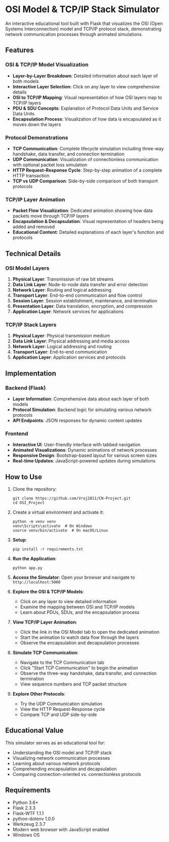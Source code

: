 # OSI Model & TCP/IP Stack Simulator

An interactive educational tool built with Flask that visualizes the OSI (Open Systems Interconnection) model and TCP/IP protocol stack, demonstrating network communication processes through animated simulations.

## Features

### OSI & TCP/IP Model Visualization
- **Layer-by-Layer Breakdown**: Detailed information about each layer of both models
- **Interactive Layer Selection**: Click on any layer to view comprehensive details
- **OSI to TCP/IP Mapping**: Visual representation of how OSI layers map to TCP/IP layers
- **PDU & SDU Concepts**: Explanation of Protocol Data Units and Service Data Units
- **Encapsulation Process**: Visualization of how data is encapsulated as it moves down the layers

### Protocol Demonstrations
- **TCP Communication**: Complete lifecycle simulation including three-way handshake, data transfer, and connection termination
- **UDP Communication**: Visualization of connectionless communication with optional packet loss simulation
- **HTTP Request-Response Cycle**: Step-by-step animation of a complete HTTP transaction
- **TCP vs UDP Comparison**: Side-by-side comparison of both transport protocols

### TCP/IP Layer Animation
- **Packet Flow Visualization**: Dedicated animation showing how data packets move through TCP/IP layers
- **Encapsulation & Decapsulation**: Visual representation of headers being added and removed
- **Educational Content**: Detailed explanations of each layer's function and protocols

## Technical Details

### OSI Model Layers
1. **Physical Layer**: Transmission of raw bit streams
2. **Data Link Layer**: Node-to-node data transfer and error detection
3. **Network Layer**: Routing and logical addressing
4. **Transport Layer**: End-to-end communication and flow control
5. **Session Layer**: Session establishment, maintenance, and termination
6. **Presentation Layer**: Data translation, encryption, and compression
7. **Application Layer**: Network services for applications

### TCP/IP Stack Layers
1. **Physical Layer**: Physical transmission medium
2. **Data Link Layer**: Physical addressing and media access
3. **Network Layer**: Logical addressing and routing
4. **Transport Layer**: End-to-end communication
5. **Application Layer**: Application services and protocols

## Implementation

### Backend (Flask)
- **Layer Information**: Comprehensive data about each layer of both models
- **Protocol Simulation**: Backend logic for simulating various network protocols
- **API Endpoints**: JSON responses for dynamic content updates

### Frontend
- **Interactive UI**: User-friendly interface with tabbed navigation
- **Animated Visualizations**: Dynamic animations of network processes
- **Responsive Design**: Bootstrap-based layout for various screen sizes
- **Real-time Updates**: JavaScript-powered updates during simulations

## How to Use

1. Clone the repository:
   ```
   git clone https://github.com/Vraj2811/CN-Project.git
   cd OSI_Project
   ```

2. Create a virtual environment and activate it:
   ```
   python -m venv venv
   venv\Scripts\activate  # On Windows
   source venv/bin/activate  # On macOS/Linux

3. **Setup**:
   ```
   pip install -r requirements.txt
   ```

4. **Run the Application**:
   ```
   python app.py
   ```

5. **Access the Simulator**:
   Open your browser and navigate to `http://localhost:5000`

6. **Explore the OSI & TCP/IP Models**:
   - Click on any layer to view detailed information
   - Examine the mapping between OSI and TCP/IP models
   - Learn about PDUs, SDUs, and the encapsulation process

7. **View TCP/IP Layer Animation**:
   - Click the link in the OSI Model tab to open the dedicated animation
   - Start the animation to watch data flow through the layers
   - Observe the encapsulation and decapsulation processes

8. **Simulate TCP Communication**:
   - Navigate to the TCP Communication tab
   - Click "Start TCP Communication" to begin the animation
   - Observe the three-way handshake, data transfer, and connection termination
   - View sequence numbers and TCP packet structure

9. **Explore Other Protocols**:
   - Try the UDP Communication simulation
   - View the HTTP Request-Response cycle
   - Compare TCP and UDP side-by-side

## Educational Value

This simulator serves as an educational tool for:
- Understanding the OSI model and TCP/IP stack
- Visualizing network communication processes
- Learning about various network protocols
- Comprehending encapsulation and decapsulation
- Comparing connection-oriented vs. connectionless protocols

## Requirements

- Python 3.6+
- Flask 2.3.3
- Flask-WTF 1.1.1
- python-dotenv 1.0.0
- Werkzeug 2.3.7
- Modern web browser with JavaScript enabled
- Windows OS
